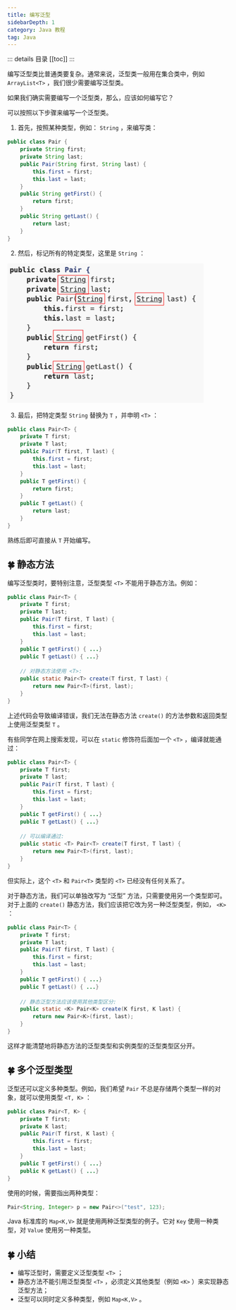 ```yaml
---
title: 编写泛型
sidebarDepth: 1
category: Java 教程
tag: Java
---
```


::: details 目录
[[toc]]
:::

编写泛型类比普通类要复杂。通常来说，泛型类一般用在集合类中，例如 `ArrayList<T>` ，我们很少需要编写泛型类。

如果我们确实需要编写一个泛型类，那么，应该如何编写它？

可以按照以下步骤来编写一个泛型类。

1. 首先，按照某种类型，例如： `String` ，来编写类：

```java
public class Pair {
    private String first;
    private String last;
    public Pair(String first, String last) {
        this.first = first;
        this.last = last;
    }
    public String getFirst() {
        return first;
    }
    public String getLast() {
        return last;
    }
}
```

2. 然后，标记所有的特定类型，这里是 `String` ：

![20221121143812](assets/20221121143812.png)

3. 最后，把特定类型 `String` 替换为 `T` ，并申明 `<T>` ：

```java
public class Pair<T> {
    private T first;
    private T last;
    public Pair(T first, T last) {
        this.first = first;
        this.last = last;
    }
    public T getFirst() {
        return first;
    }
    public T getLast() {
        return last;
    }
}
```

熟练后即可直接从 `T` 开始编写。



## 🍀 静态方法

编写泛型类时，要特别注意，泛型类型 `<T>` 不能用于静态方法。例如：


```java
public class Pair<T> {
    private T first;
    private T last;
    public Pair(T first, T last) {
        this.first = first;
        this.last = last;
    }
    public T getFirst() { ...}
    public T getLast() { ...}

    // 对静态方法使用 <T>:
    public static Pair<T> create(T first, T last) {
        return new Pair<T>(first, last);
    }
}
```

上述代码会导致编译错误，我们无法在静态方法 `create()` 的方法参数和返回类型上使用泛型类型 `T` 。

有些同学在网上搜索发现，可以在 `static` 修饰符后面加一个 `<T>` ，编译就能通过：

```java
public class Pair<T> {
    private T first;
    private T last;
    public Pair(T first, T last) {
        this.first = first;
        this.last = last;
    }
    public T getFirst() { ...}
    public T getLast() { ...}

    // 可以编译通过:
    public static <T> Pair<T> create(T first, T last) {
        return new Pair<T>(first, last);
    }
}
```

但实际上，这个 `<T>` 和 `Pair<T>` 类型的 `<T>` 已经没有任何关系了。

对于静态方法，我们可以单独改写为 “泛型” 方法，只需要使用另一个类型即可。对于上面的 `create()` 静态方法，我们应该把它改为另一种泛型类型，例如， `<K>` ：

```java
public class Pair<T> {
    private T first;
    private T last;
    public Pair(T first, T last) {
        this.first = first;
        this.last = last;
    }
    public T getFirst() { ...}
    public T getLast() { ...}

    // 静态泛型方法应该使用其他类型区分:
    public static <K> Pair<K> create(K first, K last) {
        return new Pair<K>(first, last);
    }
}
```

这样才能清楚地将静态方法的泛型类型和实例类型的泛型类型区分开。



## 🍀 多个泛型类型

泛型还可以定义多种类型。例如，我们希望 `Pair` 不总是存储两个类型一样的对象，就可以使用类型 `<T, K>` ：

```java
public class Pair<T, K> {
    private T first;
    private K last;
    public Pair(T first, K last) {
        this.first = first;
        this.last = last;
    }
    public T getFirst() { ...}
    public K getLast() { ...}
}
```

使用的时候，需要指出两种类型：

```java
Pair<String, Integer> p = new Pair<>("test", 123);
```

Java 标准库的 `Map<K,V>` 就是使用两种泛型类型的例子。它对 `Key` 使用一种类型，对 `Value` 使用另一种类型。


## 🍀 小结

- 编写泛型时，需要定义泛型类型 `<T>` ；
- 静态方法不能引用泛型类型 `<T>` ，必须定义其他类型（例如 `<K>` ）来实现静态泛型方法；
- 泛型可以同时定义多种类型，例如 `Map<K,V>` 。

